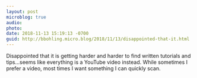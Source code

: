 ```yaml
---
layout: post
microblog: true
audio: 
photo: 
date: 2018-11-13 15:19:13 -0700
guid: http://bbohling.micro.blog/2018/11/13/disappointed-that-it.html
---
```

Disappointed that it is getting harder and harder to find written tutorials and tips...seems like everything is a YouTube video instead. While sometimes I prefer a video, most times I want something I can quickly scan.
